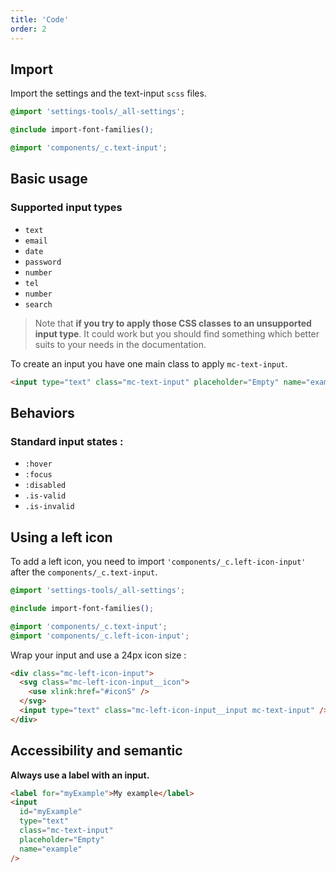 ```yaml
---
title: 'Code'
order: 2
---
```


## Import

Import the settings and the text-input `scss` files.

```css
@import 'settings-tools/_all-settings';

@include import-font-families();

@import 'components/_c.text-input';
```

## Basic usage

### Supported input types

- `text`
- `email`
- `date`
- `password`
- `number`
- `tel`
- `number`
- `search`

> Note that **if you try to apply those CSS classes to an unsupported input type**. It could work but you should find something which better suits to your needs in the documentation.

To create an input you have one main class to apply `mc-text-input`.

```html
<input type="text" class="mc-text-input" placeholder="Empty" name="example" />
```

<preview path="src/pages/Components/TextInput/previews/input-default"></preview>

## Behaviors

### Standard input states :

- `:hover`
- `:focus`
- `:disabled`
- `.is-valid`
- `.is-invalid`

<preview path="src/pages/Components/TextInput/previews/input-state"></preview>

## Using a left icon

To add a left icon, you need to import `'components/_c.left-icon-input'` after the `components/_c.text-input`.

```css
@import 'settings-tools/_all-settings';

@include import-font-families();

@import 'components/_c.text-input';
@import 'components/_c.left-icon-input';
```

Wrap your input and use a 24px icon size :

```html
<div class="mc-left-icon-input">
  <svg class="mc-left-icon-input__icon">
    <use xlink:href="#iconS" />
  </svg>
  <input type="text" class="mc-left-icon-input__input mc-text-input" />
</div>
```

<preview path="src/pages/Components/TextInput/previews/left-icon-input"></preview>

## Accessibility and semantic

**Always use a label with an input.**

```html
<label for="myExample">My example</label>
<input
  id="myExample"
  type="text"
  class="mc-text-input"
  placeholder="Empty"
  name="example"
/>
```
